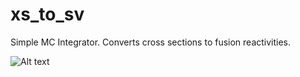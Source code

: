 # xs_to_sv
Simple MC Integrator. Converts cross sections to fusion reactivities.

![Alt text](https://imgur.com/2k0NwVG "Data")
